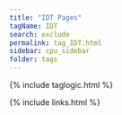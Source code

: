 ```yaml
---
title: "IDT Pages"
tagName: IDT
search: exclude
permalink: tag_IDT.html
sidebar: cpu_sidebar
folder: tags
---
```

{% include taglogic.html %}

{% include links.html %}
